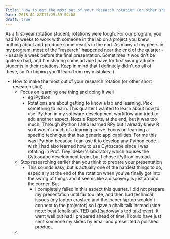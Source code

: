 ```yaml
---
Title: "How to get the most out of your research rotation (or other short research stint)"
Date: 2015-02-22T17:25:59-04:00
draft: true
---
```


As a first-year rotation student, rotations were tough. For our program, you had 10 weeks to work with someone in the lab on a project you knew nothing about and produce some results in the end. As many of my peers in my program, most of the "research" happened near the end of the quarter -- usually a week before the final presentation. Sometimes it wouldn't be quite so bad, and I'm sharing some advice I have for first year graduate students in their rotations. Keep in mind that I definitely didn't do all of these, so I'm hoping you'll learn from my mistakes :)



- How to make the most out of your research rotation (or other short research stint)
    - Focus on learning one thing and doing it well
      - eg iPython
      - Rotations are about getting to know a lab and learning. Pick something to learn. This quarter I wanted to learn about how to use iPython in my software development workflow and tried to add another aspect, Nozzle Reports, at the end, but it was too much. Through iPython I also learned RPy but I already knew R so it wasn't much of a learning curve. Focus on learning a specific technique that has generic applicabilities. For me this was iPython because I can use it to develop any Python code. I wish I had also learned how to use Cytoscape since I was rotating in Prof. Trey Ideker's laboratory which houses the Cytoscape development team, but I chose iPython instead.
    - Stop researching earlier than you think to prepare your presentation
      - This sounds easy, but is actually one of the hardest things to do, especially at the end of the rotation when you've finally got into the swing of things and it seems like a discovery is just around the corner. But
        - I completely failed in this aspect this quarter. I did not prepare my presentation until far too late, and then had technical issues (my laptop crashed and the loaner laptop wouldn't connect to the projector) so I gave a chalk talk instead (side note: best [chalk talk TED talk](sadoway's ted talk) ever). It went well but had I prepared ahead of time, I could have just sent someone my slides by email and presented a polished product.
   - 